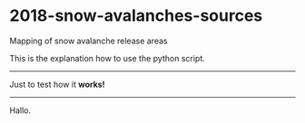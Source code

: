 # 2018-snow-avalanches-sources
Mapping of snow avalanche release areas


This is the explanation how to use the python script.

------

Just to test how it __works!__

*****

Hallo.